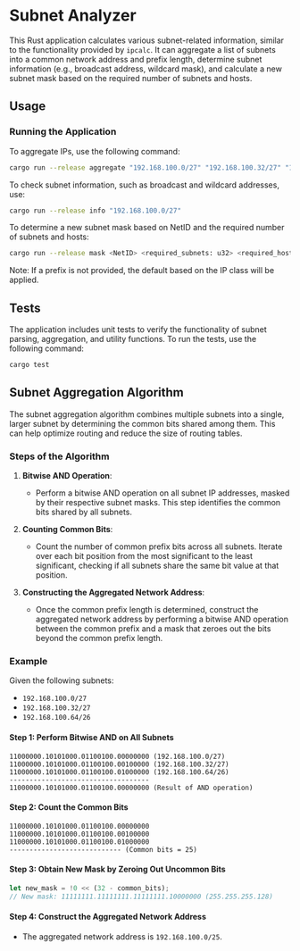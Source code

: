# Subnet Analyzer

This Rust application calculates various subnet-related information, similar to the functionality provided by `ipcalc`. It can aggregate a list of subnets into a common network address and prefix length, determine subnet information (e.g., broadcast address, wildcard mask), and calculate a new subnet mask based on the required number of subnets and hosts.

## Usage

### Running the Application

To aggregate IPs, use the following command:

```sh
cargo run --release aggregate "192.168.100.0/27" "192.168.100.32/27" "192.168.100.64/26"
```

To check subnet information, such as broadcast and wildcard addresses, use:

```sh
cargo run --release info "192.168.100.0/27"
```

To determine a new subnet mask based on NetID and the required number of subnets and hosts:

```sh
cargo run --release mask <NetID> <required_subnets: u32> <required_hosts: u32>
```

Note: If a prefix is not provided, the default based on the IP class will be applied.

## Tests

The application includes unit tests to verify the functionality of subnet parsing, aggregation, and utility functions. To run the tests, use the following command:

```sh
cargo test
```

## Subnet Aggregation Algorithm

The subnet aggregation algorithm combines multiple subnets into a single, larger subnet by determining the common bits shared among them. This can help optimize routing and reduce the size of routing tables.

### Steps of the Algorithm

1. **Bitwise AND Operation**: 
   - Perform a bitwise AND operation on all subnet IP addresses, masked by their respective subnet masks. This step identifies the common bits shared by all subnets.

2. **Counting Common Bits**: 
   - Count the number of common prefix bits across all subnets. Iterate over each bit position from the most significant to the least significant, checking if all subnets share the same bit value at that position.

3. **Constructing the Aggregated Network Address**: 
   - Once the common prefix length is determined, construct the aggregated network address by performing a bitwise AND operation between the common prefix and a mask that zeroes out the bits beyond the common prefix length.

### Example

Given the following subnets:
- `192.168.100.0/27`
- `192.168.100.32/27`
- `192.168.100.64/26`

#### Step 1: Perform Bitwise AND on All Subnets
```
11000000.10101000.01100100.00000000 (192.168.100.0/27)
11000000.10101000.01100100.00100000 (192.168.100.32/27)
11000000.10101000.01100100.01000000 (192.168.100.64/26)
-----------------------------------
11000000.10101000.01100100.00000000 (Result of AND operation)
```

#### Step 2: Count the Common Bits
```
11000000.10101000.01100100.00000000
11000000.10101000.01100100.00100000
11000000.10101000.01100100.01000000
---------------------------- (Common bits = 25)
```

#### Step 3: Obtain New Mask by Zeroing Out Uncommon Bits
```rust
let new_mask = !0 << (32 - common_bits);
// New mask: 11111111.11111111.11111111.10000000 (255.255.255.128)
```

#### Step 4: Construct the Aggregated Network Address
- The aggregated network address is `192.168.100.0/25`.
